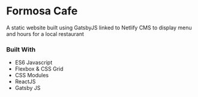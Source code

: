 # Formosa Cafe
A static website built using GatsbyJS linked to Netlify CMS to display menu and hours for a local restaurant

### Built With

- ES6 Javascript
- Flexbox & CSS Grid
- CSS Modules
- ReactJS
- Gatsby JS
